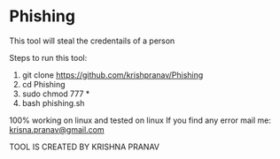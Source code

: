 # Phishing
This tool will steal the credentails of a person

Steps to run this tool:
  1. git clone https://github.com/krishpranav/Phishing
  2. cd Phishing
  3. sudo chmod 777 *
  4. bash phishing.sh
  
  100% working on linux
  and tested on linux
  If you find any error mail me: krisna.pranav@gmail.com
  
  TOOL IS CREATED BY KRISHNA PRANAV
